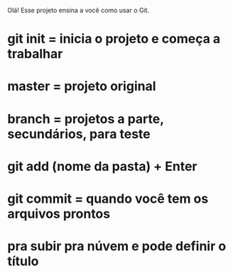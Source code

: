 Olá! Esse projeto ensina
a você como usar o Git.

# git init = inicia o projeto e começa a trabalhar

# master = projeto original

# branch = projetos a parte, secundários, para teste

# git add (nome da pasta) + Enter

# git commit = quando você tem os arquivos prontos 
# pra subir pra núvem e pode definir o título